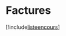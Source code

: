 # Factures

[!include[listeencours](factures.listeencours.autogen.md)]
























































